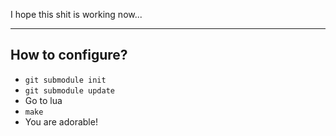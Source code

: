 I hope this shit is working now...

------------

## How to configure?
- `git submodule init`
- `git submodule update`
- Go to lua
- `make`
- You are adorable!
